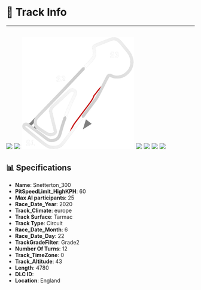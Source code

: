 # 🏁 Track Info

---
![](image_1.jpg)
![](image_2.jpg)
![](image_3.jpg)
![](image_4.jpg)
![](image_5.jpg)
![](image_6.jpg)
![](image_7.jpg)
---

## 📊 Specifications

- **Name**: Snetterton_300
- **PitSpeedLimit_HighKPH**: 60
- **Max AI participants**: 25
- **Race_Date_Year**: 2020
- **Track_Climate**: europe
- **Track Surface**: Tarmac
- **Track Type**: Circuit
- **Race_Date_Month**: 6
- **Race_Date_Day**: 22
- **TrackGradeFilter**: Grade2
- **Number Of Turns**: 12
- **Track_TimeZone**: 0
- **Track_Altitude**: 43
- **Length**: 4780
- **DLC ID**: 
- **Location**: England
